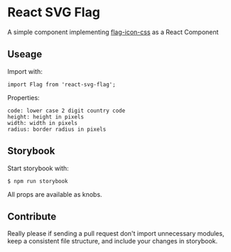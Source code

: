 # React SVG Flag
A simple component implementing [flag-icon-css](https://www.npmjs.com/package/flag-icon-css) as a React Component

## Useage  
Import with:  
```
import Flag from 'react-svg-flag';
```
  
Properties:
```
code: lower case 2 digit country code
height: height in pixels
width: width in pixels
radius: border radius in pixels
```

## Storybook
Start storybook with:
```
$ npm run storybook
```
All props are available as knobs.

## Contribute
Really please if sending a pull request don't import unnecessary modules, keep a consistent file structure, and include your changes in storybook.